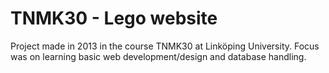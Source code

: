 TNMK30 - Lego website 
======

Project made in 2013 in the course TNMK30 at Linköping University. Focus was on learning basic web development/design and database handling. 
